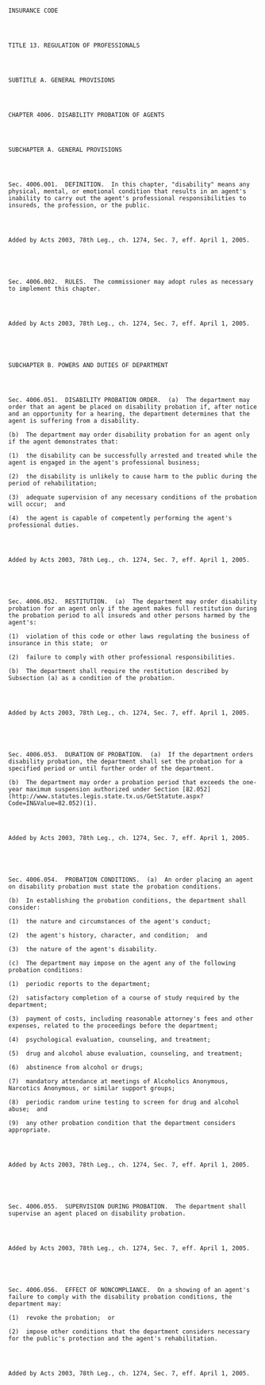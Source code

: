 ﻿
    
    
    	
    					
    
    
    INSURANCE CODE
    
      
    
    
    TITLE 13. REGULATION OF PROFESSIONALS
    
      
    
    
    SUBTITLE A. GENERAL PROVISIONS
    
      
    
    
    CHAPTER 4006. DISABILITY PROBATION OF AGENTS
    
      
    
    
    SUBCHAPTER A. GENERAL PROVISIONS
    
      
    
    
    Sec. 4006.001.  DEFINITION.  In this chapter, "disability" means any physical, mental, or emotional condition that results in an agent's inability to carry out the agent's professional responsibilities to insureds, the profession, or the public.
    
    
    
    
    Added by Acts 2003, 78th Leg., ch. 1274, Sec. 7, eff. April 1, 2005.
    
    
    
    
    
    Sec. 4006.002.  RULES.  The commissioner may adopt rules as necessary to implement this chapter.
    
    
    
    
    Added by Acts 2003, 78th Leg., ch. 1274, Sec. 7, eff. April 1, 2005.
    
    
    
    
    
    SUBCHAPTER B. POWERS AND DUTIES OF DEPARTMENT
    
      
    
    
    Sec. 4006.051.  DISABILITY PROBATION ORDER.  (a)  The department may order that an agent be placed on disability probation if, after notice and an opportunity for a hearing, the department determines that the agent is suffering from a disability.
    
    (b)  The department may order disability probation for an agent only if the agent demonstrates that:
    
    (1)  the disability can be successfully arrested and treated while the agent is engaged in the agent's professional business;
    
    (2)  the disability is unlikely to cause harm to the public during the period of rehabilitation;
    
    (3)  adequate supervision of any necessary conditions of the probation will occur;  and
    
    (4)  the agent is capable of competently performing the agent's professional duties.
    
    
    
    
    Added by Acts 2003, 78th Leg., ch. 1274, Sec. 7, eff. April 1, 2005.
    
    
    
    
    
    Sec. 4006.052.  RESTITUTION.  (a)  The department may order disability probation for an agent only if the agent makes full restitution during the probation period to all insureds and other persons harmed by the agent's:
    
    (1)  violation of this code or other laws regulating the business of insurance in this state;  or
    
    (2)  failure to comply with other professional responsibilities.
    
    (b)  The department shall require the restitution described by Subsection (a) as a condition of the probation.
    
    
    
    
    Added by Acts 2003, 78th Leg., ch. 1274, Sec. 7, eff. April 1, 2005.
    
    
    
    
    
    Sec. 4006.053.  DURATION OF PROBATION.  (a)  If the department orders disability probation, the department shall set the probation for a specified period or until further order of the department.
    
    (b)  The department may order a probation period that exceeds the one-year maximum suspension authorized under Section [82.052](http://www.statutes.legis.state.tx.us/GetStatute.aspx?Code=IN&Value=82.052)(1).
    
    
    
    
    Added by Acts 2003, 78th Leg., ch. 1274, Sec. 7, eff. April 1, 2005.
    
    
    
    
    
    Sec. 4006.054.  PROBATION CONDITIONS.  (a)  An order placing an agent on disability probation must state the probation conditions.
    
    (b)  In establishing the probation conditions, the department shall consider:
    
    (1)  the nature and circumstances of the agent's conduct;
    
    (2)  the agent's history, character, and condition;  and
    
    (3)  the nature of the agent's disability.
    
    (c)  The department may impose on the agent any of the following probation conditions:
    
    (1)  periodic reports to the department;
    
    (2)  satisfactory completion of a course of study required by the department;
    
    (3)  payment of costs, including reasonable attorney's fees and other expenses, related to the proceedings before the department;
    
    (4)  psychological evaluation, counseling, and treatment;
    
    (5)  drug and alcohol abuse evaluation, counseling, and treatment;
    
    (6)  abstinence from alcohol or drugs;
    
    (7)  mandatory attendance at meetings of Alcoholics Anonymous, Narcotics Anonymous, or similar support groups;
    
    (8)  periodic random urine testing to screen for drug and alcohol abuse;  and
    
    (9)  any other probation condition that the department considers appropriate.
    
    
    
    
    Added by Acts 2003, 78th Leg., ch. 1274, Sec. 7, eff. April 1, 2005.
    
    
    
    
    
    Sec. 4006.055.  SUPERVISION DURING PROBATION.  The department shall supervise an agent placed on disability probation.
    
    
    
    
    Added by Acts 2003, 78th Leg., ch. 1274, Sec. 7, eff. April 1, 2005.
    
    
    
    
    
    Sec. 4006.056.  EFFECT OF NONCOMPLIANCE.  On a showing of an agent's failure to comply with the disability probation conditions, the department may:
    
    (1)  revoke the probation;  or
    
    (2)  impose other conditions that the department considers necessary for the public's protection and the agent's rehabilitation.
    
    
    
    
    Added by Acts 2003, 78th Leg., ch. 1274, Sec. 7, eff. April 1, 2005.
    
    
    
    
    				
